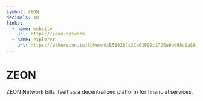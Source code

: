 ```yaml
---
symbol: ZEON
decimals: 18
links:
  - name: website
    url: https://zeon.network
  - name: explorer
    url: https://etherscan.io/token/0xE5B826Ca2Ca02F09c1725e9bd98d9a8874C30532
---
```


# ZEON

ZEON Network bills itself as a decentralized platform for financial services.
